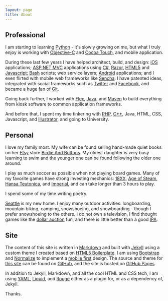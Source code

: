 ```yaml
---
layout: page
title: About
---
```


## Professional

I am starting to learning [Python][] - it's slowly growing on me, but what I
truly enjoy is working with [Objective-C][] and [Cocoa Touch][], and mobile
application.

During these last few years I have helped architect, build, and design: [iOS][]
applications; [ASP.NET MVC][] applications using [C#][], [Razor][], [HTML5][]
and [Javascript][]; [Bash][] scripts; web service layers; [Android][]
applications; and I even flirted with mobile web frameworks like [Sencha][].
I have patented ideas, integrated with social frameworks such as [Twitter][] and
[Facebook][], and became a huge fan of [Git][].

Going back further, I worked with [Flex][], [Java][], and [Maven][] to build
everything from kiosk software to common application frameworks.

And before that, I spent my time tinkering with [PHP][], [C++][], Java, HTML,
CSS, Javascript, and [Illustrator][], and going to University.

## Personal

<!-- ![Profile Picture][] -->

I love my family most. My wife can be found selling hand-made quiet books on her
[Etsy][] store [Birdie And Buttons][]. My oldest daughter is very busy learning
to swim and the younger one can be found following the older one around.

I play as much soccer as possible when not playing board games. Many of my
favorite games have strong investing mechanics: [18XX][], [Age of Steam][],
[Hansa Teutonica][], and [Imperial][], and can take longer than 3 hours to play.

I spend some of my time writing poetry.

[Seattle][] is my new home. I enjoy many outdoor activities: longboarding, mountain
biking, camping, snowshoeing, and snowboarding - though I prefer snowshoeing to
the others. I do not own a television, I find thought games like the
[dollar auction][] fun, and there is little better than a good [IPA][].

## Site

The content of this site is written in [Markdown][] and built with [Jekyll][]
using a custom theme I created based on [HTML5 Boilerplate][]. I am using
[Bootstrap][] and [Normalize][] to implement a [mobile first][] design. The
source and theme for [this site][] can be found on [GitHub][], and the site
is hosted on [GitHub Pages][].

In addition to Jekyll, Markdown, and all the cool HTML and CSS tech, I am using
[YAML][], [Liquid][], and [Rouge][] either as a plugin for, or as a dependency of, Jekyll.

Thanks.

[profile picture]: /theme/images/profile-picture.png "Profile Picture"

[android]: http://developer.android.com "Android"
[asp.net mvc]: http://www.asp.net/mvc "ASP.NET MVC"
[bash]: http://www.gnu.org/software/bash/manual/bashref.html "Bash"
[cocoa touch]: http://developer.apple.com/technologies/ios/cocoa-touch.html "Cocoa Touch"
[c#]: http://msdn.microsoft.com/en-us/vstudio/hh341490.aspx "C#"
[c++]: http://www.cplusplus.com "C++"
[facebook]: http://developers.facebook.com "Facebook"
[flex]: http://www.adobe.com/products/flex.html "Flex"
[git]: http://git-scm.com "Git"
[html5]: http://www.w3schools.com/html5/ "HTML5"
[illustrator]: http://www.adobe.com/products/illustrator.html "Illustrator"
[iOS]: http://developer.apple.com/technologies/ios/ "iOS"
[java]: http://www.oracle.com/technetwork/java/index.html "Java"
[javascript]: http://www.w3schools.com/js/ "Javascript"
[maven]: http://maven.apache.org "Maven"
[objective-c]: http://developer.apple.com/library/mac/#documentation/Cocoa/Conceptual/ProgrammingWithObjectiveC/Introduction/Introduction.html "Objective-C"
[php]: http://php.net "PHP"
[python]: http://www.python.org "Python"
[razor]: http://www.asp.net/web-pages/tutorials/basics/2-introduction-to-asp-net-web-programming-using-the-razor-syntax "Razor"
[sencha]: http://www.sencha.com "Sencha"
[twitter]: http://dev.twitter.com/ "Twitter"

[18xx]: http://boardgamegeek.com/wiki/page/18xx "18XX"
[age of steam]: http://boardgamegeek.com/boardgame/4098/age-of-steam "Age of Steam"
[birdie and buttons]: http://www.etsy.com/shop/BirdieAndButtons "Birdie And Buttons"
[dollar auction]: http://en.wikipedia.org/wiki/Dollar_auction "Dollar Auction"
[etsy]: http://www.etsy.com "Etsy"
[hansa teutonica]: http://boardgamegeek.com/boardgame/43015/hansa-teutonica "Hansa Teutonica"
[imperial]: http://boardgamegeek.com/boardgame/24181/imperial "Imperial"
[ipa]: http://en.wikipedia.org/wiki/India_Pale_Ale "IPA"
[seattle]: https://www.google.com/maps/place/Seattle "Seattle"

[bootstrap]: http://getbootstrap.com "Bootstrap"
[github]: http://github.com "GitHub"
[github pages]: http://pages.github.com "GitHub Pages"
[html5 boilerplate]: http://html5boilerplate.com "HTML5 Boilerplate"
[html5shiv]: https://github.com/aFarkas/html5shiv "HTML5shiv"
[jekyll]: http://jekyllrb.com "Jekyll"
[liquid]: https://github.com/Shopify/liquid "Liquid"
[markdown]: http://daringfireball.net/projects/markdown/ "Markdown"
[mobile first]: http://www.lukew.com/ff/entry.asp?933 "Mobile First"
[normalize]: http://necolas.github.io/normalize.css/ "Normalize"
[rouge]: https://github.com/jneen/rouge "Rouge"
[this site]: http://github.com/michaelreneer/michaelreneer.github.io "This Site"
[yaml]: http://www.yaml.org "YAML"

